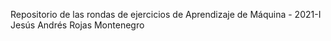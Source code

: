 Repositorio de las rondas de ejercicios de Aprendizaje de Máquina - 2021-I
Jesús Andrés Rojas Montenegro
